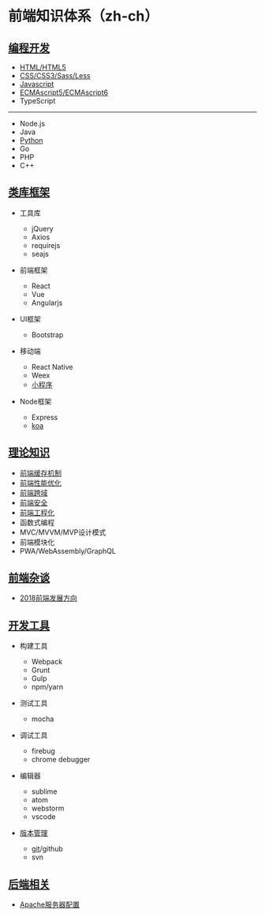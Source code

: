 # 前端知识体系（zh-ch）

## [编程开发](./Program/)
* [HTML/HTML5](./Program/HTML/)
* [CSS/CSS3/Sass/Less](./Program/CSS)
* [Javascript](./Program/Javascript)
* [ECMAscript5/ECMAscript6](./Program/ECMAScript)
* TypeScript
---
* Node.js
* Java
* [Python](https://github.com/suvllian/python)
* Go
* PHP
* C++

## [类库框架](./Frame)
* 工具库
  * jQuery
  * Axios
  * requirejs
  * seajs

* 前端框架
  * React
  * Vue
  * Angularjs

* UI框架
  * Bootstrap

* 移动端
  * React Native
  * Weex
  * [小程序](./Frame/wechat-mini-program)

* Node框架
  * Express
  * [koa](./Frame/Koa)

## [理论知识](./Theory/)
* [前端缓存机制](./Theory/storage.md)
* [前端性能优化](./Theory/optimise.md)
* [前端跨域](./Theory/cross-domain.md)
* [前端安全](./Theory/security.md)
* [前端工程化](./Theory/Engineering/)
* 函数式编程
* MVC/MVVM/MVP设计模式
* 前端模块化
* PWA/WebAssembly/GraphQL

## [前端杂谈](./Nothing)
* [2018前端发展方向](./Nothing/2018-front-end-development.md)

## [开发工具](./Tools)
* 构建工具
  * Webpack
  * Grunt
  * Gulp
  * npm/yarn

* 测试工具
  * mocha

* 调试工具
  * firebug
  * chrome debugger

* 编辑器
  * sublime  
  * atom
  * webstorm
  * vscode

* [版本管理](./Tools/Version)
  * [git](./Tools/Version/Git)/github
  * svn

## [后端相关](./BackEnd/)
* [Apache服务器配置](./BackEnd/server.md)

